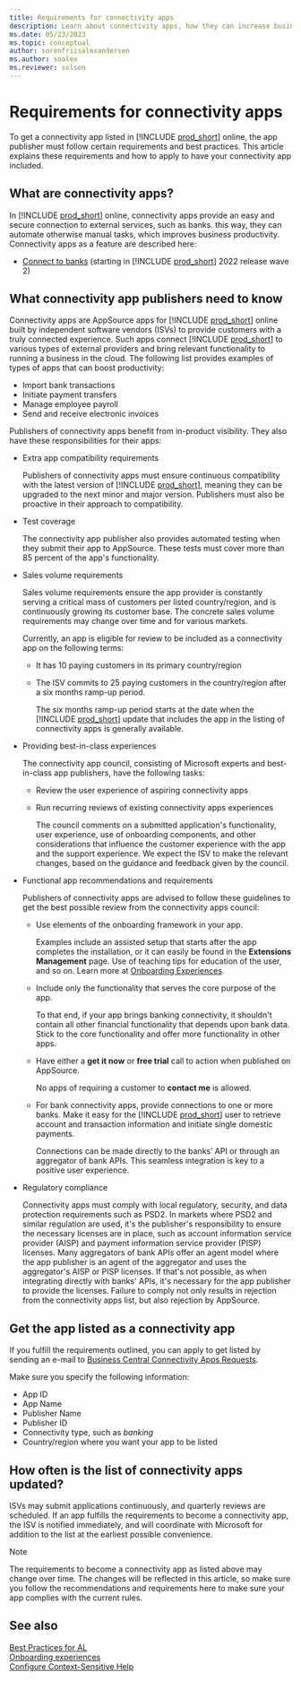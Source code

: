 ```yaml
---
title: Requirements for connectivity apps
description: Learn about connectivity apps, how they can increase business productivity, and how to get your app listed as a connectivity app.
ms.date: 05/23/2023
ms.topic: conceptual
author: sorenfriisalexandersen
ms.author: soalex
ms.reviewer: solsen
---
```


# Requirements for connectivity apps

To get a connectivity app listed in [!INCLUDE [prod_short](../includes/prod_short.md)] online, the app publisher must follow certain requirements and best practices. This article explains these requirements and how to apply to have your connectivity app included.

## What are connectivity apps?

In [!INCLUDE [prod_short](../includes/prod_short.md)] online, connectivity apps provide an easy and secure connection to external services, such as banks. this way, they can automate otherwise manual tasks, which improves business productivity. Connectivity apps as a feature are described here:

* [Connect to banks](/dynamics365/business-central/ui-extensions#connect-your-business) (starting in [!INCLUDE [prod_short](../includes/prod_short.md)] 2022 release wave 2)

## What connectivity app publishers need to know

Connectivity apps are AppSource apps for [!INCLUDE [prod_short](../includes/prod_short.md)] online built by independent software vendors (ISVs) to provide customers with a truly connected experience. Such apps connect [!INCLUDE [prod_short](../includes/prod_short.md)] to various types of external providers and bring relevant functionality to running a business in the cloud. The following list provides examples of types of apps that can boost productivity:

* Import bank transactions  
* Initiate payment transfers  
* Manage employee payroll  
* Send and receive electronic invoices  

Publishers of connectivity apps benefit from in-product visibility. They also have these responsibilities for their apps:

* Extra app compatibility requirements

    Publishers of connectivity apps must ensure continuous compatibility with the latest version of [!INCLUDE [prod_short](../includes/prod_short.md)], meaning they can be upgraded to the next minor and major version. Publishers must also be proactive in their approach to compatibility.

* Test coverage

    The connectivity app publisher also provides automated testing when they submit their app to AppSource. These tests must cover more than 85 percent of the app's functionality.

* Sales volume requirements

    Sales volume requirements ensure the app provider is constantly serving a critical mass of customers per listed country/region, and is continuously growing its customer base. The concrete sales volume requirements may change over time and for various markets.  

    Currently, an app is eligible for review to be included as a connectivity app on the following terms:

  * It has 10 paying customers in its primary country/region
  * The ISV commits to 25 paying customers in the country/region after a six months ramp-up period.  

    The six months ramp-up period starts at the date when the [!INCLUDE [prod_short](../includes/prod_short.md)] update that includes the app in the listing of connectivity apps is generally available.

* Providing best-in-class experiences

    The connectivity app council, consisting of Microsoft experts and best-in-class app publishers, have the following tasks:

  * Review the user experience of aspiring connectivity apps  

  * Run recurring reviews of existing connectivity apps experiences  

    The council comments on a submitted application's functionality, user experience, use of onboarding components, and other considerations that influence the customer experience with the app and the support experience. We expect the ISV to make the relevant changes, based on the guidance and feedback given by the council.  

* Functional app recommendations and requirements

    Publishers of connectivity apps are advised to follow these guidelines to get the best possible review from the connectivity apps council:

  * Use elements of the onboarding framework in your app.  

    Examples include an assisted setup that starts after the app completes the installation, or it can easily be found in the **Extensions Management** page. Use of teaching tips for education of the user, and so on. Learn more at [Onboarding Experiences](../administration/onboarding-experiences.md).
  * Include only the functionality that serves the core purpose of the app.  

    To that end, if your app brings banking connectivity, it shouldn't contain all other financial functionality that depends upon bank data. Stick to the core functionality and offer more functionality in other apps.
  * Have either a **get it now** or **free trial** call to action when published on AppSource.  

    No apps of requiring a customer to **contact me** is allowed.
  * For bank connectivity apps, provide connections to one or more banks. Make it easy for the [!INCLUDE [prod_short](../includes/prod_short.md)] user to retrieve account and transaction information and initiate single domestic payments.  

    Connections can be made directly to the banks’ API or through an aggregator of bank APIs. This seamless integration is key to a positive user experience.

* Regulatory compliance

    Connectivity apps must comply with local regulatory, security, and data protection requirements such as PSD2. In markets where PSD2 and similar regulation are used, it's the publisher's responsibility to ensure the necessary licenses are in place, such as account information service provider (AISP) and payment information service provider (PISP) licenses. Many aggregators of bank APIs offer an agent model where the app publisher is an agent of the aggregator and uses the aggregator's AISP or PISP licenses. If that's not possible, as when integrating directly with banks' APIs, it's necessary for the app publisher to provide the licenses. Failure to comply not only results in rejection from the connectivity apps list, but also rejection by AppSource.

## Get the app listed as a connectivity app

If you fulfill the requirements outlined, you can apply to get listed by sending an e-mail to [Business Central Connectivity Apps Requests](mailto:bc-connectivity-apps@microsoft.com).

Make sure you specify the following information:

* App ID
* App Name
* Publisher Name
* Publisher ID
* Connectivity type, such as *banking*  
* Country/region where you want your app to be listed

## How often is the list of connectivity apps updated?

ISVs may submit applications continuously, and quarterly reviews are scheduled. If an app fulfills the requirements to become a connectivity app, the ISV is notified immediately, and will coordinate with Microsoft for addition to the list at the earliest possible convenience.  

> [!NOTE]  
> The requirements to become a connectivity app as listed above may change over time. The changes will be reflected in this article, so make sure you follow the recommendations and requirements here to make sure your app complies with the current rules.

## See also

[Best Practices for AL](apptest-bestpracticesforalcode.md)  
[Onboarding experiences](../administration/onboarding-experiences.md)  
[Configure Context-Sensitive Help](../help/context-sensitive-help.md)  
